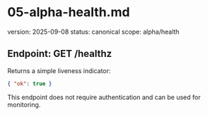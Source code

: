 # 05-alpha-health.md
version: 2025-09-08
status: canonical
scope: alpha/health

## Endpoint: GET /healthz

Returns a simple liveness indicator:

```json
{ "ok": true }
```

This endpoint does not require authentication and can be used for monitoring.
